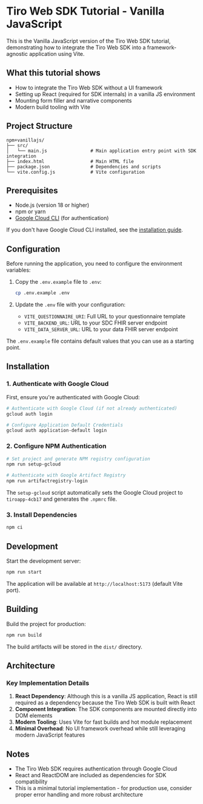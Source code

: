 # Tiro Web SDK Tutorial - Vanilla JavaScript

This is the Vanilla JavaScript version of the Tiro Web SDK tutorial, demonstrating how to integrate the Tiro Web SDK into a framework-agnostic application using Vite.

## What this tutorial shows

- How to integrate the Tiro Web SDK without a UI framework
- Setting up React (required for SDK internals) in a vanilla JS environment
- Mounting form filler and narrative components
- Modern build tooling with Vite

## Project Structure

```
npm+vanillajs/
├── src/
│   └── main.js                # Main application entry point with SDK integration
├── index.html                 # Main HTML file
├── package.json               # Dependencies and scripts
└── vite.config.js             # Vite configuration
```

## Prerequisites

- Node.js (version 18 or higher)
- npm or yarn
- [Google Cloud CLI](https://cloud.google.com/sdk/docs/install) (for authentication)

If you don't have Google Cloud CLI installed, see the [installation guide](https://cloud.google.com/sdk/docs/install).

## Configuration

Before running the application, you need to configure the environment variables:

1. Copy the `.env.example` file to `.env`:
   ```bash
   cp .env.example .env
   ```

2. Update the `.env` file with your configuration:
   - `VITE_QUESTIONNAIRE_URI`: Full URL to your questionnaire template
   - `VITE_BACKEND_URL`: URL to your SDC FHIR server endpoint
   - `VITE_DATA_SERVER_URL`: URL to your data FHIR server endpoint

The `.env.example` file contains default values that you can use as a starting point.

## Installation

### 1. Authenticate with Google Cloud

First, ensure you're authenticated with Google Cloud:

```bash
# Authenticate with Google Cloud (if not already authenticated)
gcloud auth login

# Configure Application Default Credentials
gcloud auth application-default login
```

### 2. Configure NPM Authentication

```bash
# Set project and generate NPM registry configuration
npm run setup-gcloud

# Authenticate with Google Artifact Registry
npm run artifactregistry-login
```

The `setup-gcloud` script automatically sets the Google Cloud project to `tiroapp-4cb17` and generates the `.npmrc` file.

### 3. Install Dependencies

```bash
npm ci
```

## Development

Start the development server:
```bash
npm run start
```

The application will be available at `http://localhost:5173` (default Vite port).

## Building

Build the project for production:
```bash
npm run build
```

The build artifacts will be stored in the `dist/` directory.

## Architecture

### Key Implementation Details

1. **React Dependency**: Although this is a vanilla JS application, React is still required as a dependency because the Tiro Web SDK is built with React
2. **Component Integration**: The SDK components are mounted directly into DOM elements
3. **Modern Tooling**: Uses Vite for fast builds and hot module replacement
4. **Minimal Overhead**: No UI framework overhead while still leveraging modern JavaScript features

## Notes

- The Tiro Web SDK requires authentication through Google Cloud
- React and ReactDOM are included as dependencies for SDK compatibility
- This is a minimal tutorial implementation - for production use, consider proper error handling and more robust architecture
